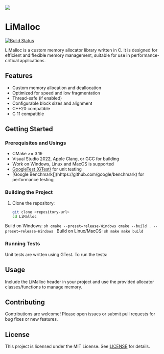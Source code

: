 ![](./misc/images/project.png)

# LiMalloc

[![Build Status](https://dev.azure.com/mellpomeNn/LiMalloc/_apis/build/status%2FMelpomenna.LiMalloc?branchName=main)](https://dev.azure.com/mellpomeNn/LiMalloc/_build/latest?definitionId=2&branchName=main)

LiMalloc is a custom memory allocator library written in C. It is designed for efficient and flexible memory management, suitable for use in performance-critical applications.

## Features

- Custom memory allocation and deallocation
- Optimized for speed and low fragmentation
- Thread-safe (if enabled)
- Configurable block sizes and alignment
- C++20 compatible
- C 11 compatible

## Getting Started

### Prerequisites and Usings

- CMake >= 3.19
- Visual Studio 2022, Apple Clang, or GCC for building
- Work on Windows, Linux and MacOS is supported
- [GoogleTest (GTest)](https://github.com/google/googletest) for unit testing
- [Google Benchmark]](hhtps://github.com/google/benchmark) for performance testing

### Building the Project

1. Clone the repository:
    ```sh
    git clone <repository-url>
    cd LiMalloc
    ```
Build on Windows:
    ```sh
    cmake --preset=release-Windows
    cmake --build . --preset=release-Windows
    ```
Build on Linux/MacOS:
    ```sh
    make
    make build
    ``` 

### Running Tests

Unit tests are written using GTest. To run the tests:
## Usage

Include the LiMalloc header in your project and use the provided allocator classes/functions to manage memory.
## Contributing

Contributions are welcome! Please open issues or submit pull requests for bug fixes or new features.

## License

This project is licensed under the MIT License. See [LICENSE](LICENSE) for details.
